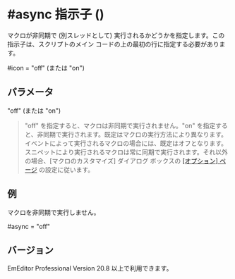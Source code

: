 # \#async 指示子 ()

マクロが非同期で (別スレッドとして) 実行されるかどうかを指定します。この指示子は、スクリプトのメイン コードの上の最初の行に指定する必要があります。

#icon = "off" (または "on")

## パラメータ

"off" (または "on")

> "off" を指定すると、マクロは非同期で実行されません。"on" を指定すると、非同期で実行されます。既定はマクロの実行方法により異なります。イベントによって実行されるマクロの場合には、既定はオフとなります。スニペットにより実行されるマクロは常に同期で実行されます。それ以外の場合、\[マクロのカスタマイズ\] ダイアログ ボックスの [\[オプション\] ページ](../../dlg/macro_customize/options/index) の設定に従います。

## 例

マクロを非同期で実行しません。

#async = "off"

## バージョン

EmEditor Professional Version 20.8 以上で利用できます。